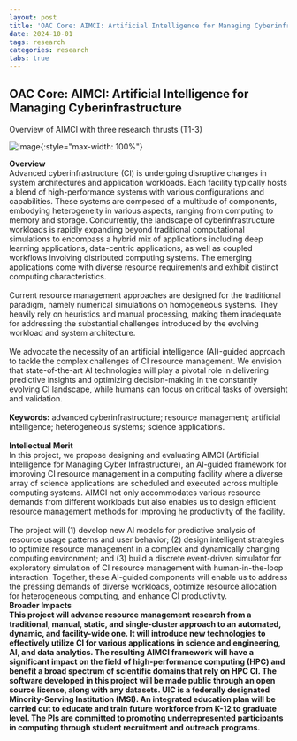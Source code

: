 ```yaml
---
layout: post
title: 'OAC Core: AIMCI: Artificial Intelligence for Managing Cyberinfrastructure'
date: 2024-10-01
tags: research
categories: research
tabs: true
---
```


## OAC Core: AIMCI: Artificial Intelligence for Managing Cyberinfrastructure


Overview of AIMCI with three research thrusts (T1-3)

![image](https://www.evl.uic.edu/output/originals/nsf_oac_core_aimci.png-srcw.jpg){:style="max-width: 100%"}

<strong>Overview</strong><br>
Advanced cyberinfrastructure (CI) is undergoing disruptive changes in system architectures and application workloads. Each facility typically hosts a blend of high-performance systems with various configurations and capabilities. These systems are composed of a multitude of components, embodying heterogeneity in various aspects, ranging from computing to memory and storage. Concurrently, the landscape of cyberinfrastructure workloads is rapidly expanding beyond traditional computational simulations to encompass a hybrid mix of applications including deep learning applications, data-centric applications, as well as coupled
workflows involving distributed computing systems. The emerging applications come with diverse resource requirements and exhibit distinct computing characteristics.<br><br>
Current resource management approaches are designed for the traditional paradigm, namely numerical simulations on homogeneous systems. They heavily rely on heuristics and manual processing, making them inadequate for addressing the substantial challenges introduced by the evolving workload and system architecture.<br><br>
We advocate the necessity of an artificial intelligence (AI)-guided approach to tackle the complex challenges of CI resource management. We envision that state-of-the-art AI technologies will play a pivotal role in delivering predictive insights and optimizing decision-making in the constantly evolving CI landscape, while humans can focus on critical tasks of oversight and validation.<br><br>
<strong>Keywords:</strong> advanced cyberinfrastructure; resource management; artificial intelligence; heterogeneous systems; science applications.<br><br>
<strong>Intellectual Merit</strong><br>
In this project, we propose designing and evaluating AIMCI (Artificial Intelligence for Managing Cyber Infrastructure), an AI-guided framework for improving CI resource management in a computing facility where a diverse array of science applications are scheduled and executed across multiple computing systems. AIMCI not only accommodates various resource demands from different workloads but also enables us to design efficient resource management methods for improving  he productivity of the facility.<br><br>
The project will (1) develop new AI models for predictive analysis of resource usage patterns and user behavior; (2) design intelligent strategies to optimize resource management in a complex and dynamically changing computing environment; and (3) build a discrete event-driven simulator for exploratory simulation of CI resource management with human-in-the-loop interaction. Together, these AI-guided components will enable us to address the pressing demands of diverse workloads, optimize resource allocation for heterogeneous computing, and enhance CI productivity.<br><b>
<strong>Broader Impacts</strong><br>
This project will advance resource management research from a traditional, manual, static, and single-cluster approach to an automated, dynamic, and facility-wide one. It will introduce new technologies to effectively utilize CI for various applications in science and engineering, AI, and data analytics. The resulting AIMCI framework will have a significant impact on the field of high-performance computing (HPC) and benefit a broad spectrum of scientific domains that rely on HPC CI. The software developed in this project will be made public through an open source license, along with any datasets. UIC is a federally designated Minority-Serving Institution (MSI). An integrated education plan will be carried out to educate and train future workforce from K-12 to graduate level. The PIs are committed to promoting underrepresented participants in computing through student recruitment and outreach programs.